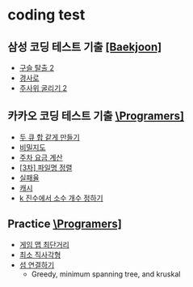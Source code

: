 # coding test

## 삼성 코딩 테스트 기출 [\[Baekjoon\]](https://www.acmicpc.net/workbook/view/1152)

- [구슬 탈출 2](https://www.acmicpc.net/problem/13460)
- [경사로](https://www.acmicpc.net/problem/14890)
- [주사위 굴리기 2](https://www.acmicpc.net/problem/23288)

## 카카오 코딩 테스트 기출 [\Programers\]](https://school.programmers.co.kr/learn/challenges?page=1&partIds=31236%2C25448%2C20069%2C17214%2C12286%2C9317%2C22586%2C18498%2C17931%2C300%2C301)

- [두 큐 합 같게 만들기](https://school.programmers.co.kr/learn/courses/30/lessons/118667)
- [비밀지도](https://school.programmers.co.kr/learn/courses/30/lessons/17681)
- [주차 요금 계산](https://school.programmers.co.kr/learn/courses/30/lessons/92341)
- [\[3차\] 파일명 정렬](https://school.programmers.co.kr/learn/courses/30/lessons/17686#)
- [실패율](https://school.programmers.co.kr/learn/courses/30/lessons/42889)
- [캐시](https://school.programmers.co.kr/learn/courses/30/lessons/17680)
- [k 진수에서 소수 개수 정하기](https://school.programmers.co.kr/learn/courses/30/lessons/92335)

## Practice [\Programers\]](https://school.programmers.co.kr/learn/challenges?order=acceptance_desc&partIds=31236%2C25448%2C20069%2C17214%2C12286%2C9317%2C22586%2C18498%2C17931%2C300%2C301)

- [게임 맵 최단거리](https://school.programmers.co.kr/learn/courses/30/lessons/1844)
- [최소 직사각형](https://school.programmers.co.kr/learn/courses/30/lessons/86491)
- [섬 연결하기](https://school.programmers.co.kr/learn/courses/30/lessons/42861)
  - Greedy, minimum spanning tree, and kruskal
